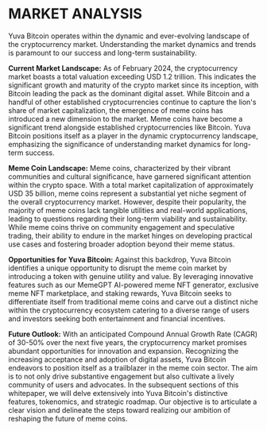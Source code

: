 # MARKET ANALYSIS

Yuva Bitcoin operates within the dynamic and ever-evolving landscape of the cryptocurrency market. Understanding the market dynamics and trends is paramount to our success and long-term sustainability.

**Current Market Landscape:**
As of February 2024, the cryptocurrency market boasts a total valuation exceeding USD 1.2 trillion. This indicates the significant growth and maturity of the crypto market since its inception, with Bitcoin leading the pack as the dominant digital asset. While Bitcoin and a handful of other established cryptocurrencies continue to capture the lion's share of market capitalization, the emergence of meme coins has introduced a new dimension to the market. Meme coins have become a significant trend alongside established cryptocurrencies like Bitcoin. Yuva Bitcoin positions itself as a player in the dynamic cryptocurrency landscape, emphasizing the significance of understanding market dynamics for long-term success.

**Meme Coin Landscape:**
Meme coins, characterized by their vibrant communities and cultural significance, have garnered significant attention within the crypto space. With a total market capitalization of approximately USD 35 billion, meme coins represent a substantial yet niche segment of the overall cryptocurrency market. However, despite their popularity, the majority of meme coins lack tangible utilities and real-world applications, leading to questions regarding their long-term viability and sustainability. While meme coins thrive on community engagement and speculative trading, their ability to endure in the market hinges on developing practical use cases and fostering broader adoption beyond their meme status.

**Opportunities for Yuva Bitcoin:**
Against this backdrop, Yuva Bitcoin identifies a unique opportunity to disrupt the meme coin market by introducing a token with genuine utility and value. By leveraging innovative features such as our MemeGPT AI-powered meme NFT generator, exclusive meme NFT marketplace, and staking rewards, Yuva Bitcoin seeks to differentiate itself from traditional meme coins and carve out a distinct niche within the cryptocurrency ecosystem catering to a diverse range of users and investors seeking both entertainment and financial incentives.

**Future Outlook:**
With an anticipated Compound Annual Growth Rate (CAGR) of 30-50% over the next five years, the cryptocurrency market promises abundant opportunities for innovation and expansion. Recognizing the increasing acceptance and adoption of digital assets, Yuva Bitcoin endeavors to position itself as a trailblazer in the meme coin sector. The aim is to not only drive substantive engagement but also cultivate a lively community of users and advocates. In the subsequent sections of this whitepaper, we will delve extensively into Yuva Bitcoin's distinctive features, tokenomics, and strategic roadmap. Our objective is to articulate a clear vision and delineate the steps toward realizing our ambition of reshaping the future of meme coins.
